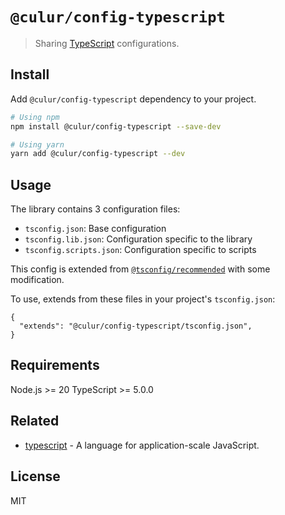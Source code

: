 # `@culur/config-typescript`

> Sharing [TypeScript](https://www.typescriptlang.org/) configurations.

## Install

Add `@culur/config-typescript` dependency to your project.

```bash
# Using npm
npm install @culur/config-typescript --save-dev

# Using yarn
yarn add @culur/config-typescript --dev
```

## Usage

The library contains 3 configuration files:

- `tsconfig.json`: Base configuration
- `tsconfig.lib.json`: Configuration specific to the library
- `tsconfig.scripts.json`: Configuration specific to scripts

This config is extended from [`@tsconfig/recommended`](https://github.com/tsconfig/bases#recommended-tsconfigjson) with some modification.

To use, extends from these files in your project's `tsconfig.json`:

```jsonc
{
  "extends": "@culur/config-typescript/tsconfig.json",
}
```

## Requirements

Node.js >= 20
TypeScript >= 5.0.0

## Related

- [typescript](https://github.com/microsoft/TypeScript) - A language for application-scale JavaScript.

## License

MIT
